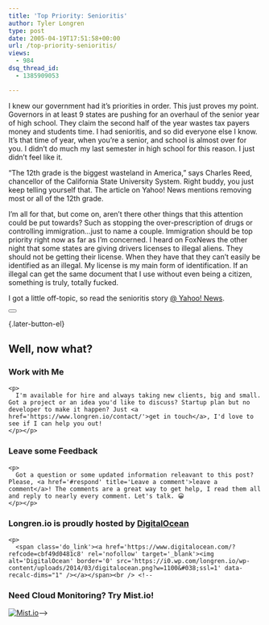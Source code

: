 ```yaml
---
title: 'Top Priority: Senioritis'
author: Tyler Longren
type: post
date: 2005-04-19T17:51:58+00:00
url: /top-priority-senioritis/
views:
  - 984
dsq_thread_id:
  - 1385909053

---
```

I knew our government had it&#8217;s priorities in order. This just proves my point. Governors in at least 9 states are pushing for an overhaul of the senior year of high school. They claim the second half of the year wastes tax payers money and students time. I had senioritis, and so did everyone else I know. It&#8217;s that time of year, when you&#8217;re a senior, and school is almost over for you. I didn&#8217;t do much my last semester in high school for this reason. I just didn&#8217;t feel like it.

&#8220;The 12th grade is the biggest wasteland in America,&#8221; says Charles Reed, chancellor of the California State University System. Right buddy, you just keep telling yourself that. The article on Yahoo! News mentions removing most or all of the 12th grade.

I&#8217;m all for that, but come on, aren&#8217;t there other things that this attention could be put towards? Such as stopping the over-prescription of drugs or controlling immigration&#8230;just to name a couple. Immigration should be top priority right now as far as I&#8217;m concerned. I heard on FoxNews the other night that some states are giving drivers licenses to illegal aliens. They should not be getting their license. When they have that they can&#8217;t easily be identified as an illegal. My license is my main form of identification. If an illegal can get the same document that I use without even being a citizen, something is truly, totally fucked.

I got a little off-topic, so read the senioritis story [@ Yahoo! News][1]. 

<div class="wpulike wpulike-default " >
  <div class="wp_ulike_general_class wp_ulike_is_not_liked">
    <button type="button"
					aria-label="Like Button"
					data-ulike-id="1804"
					data-ulike-nonce="5de9105d06"
					data-ulike-type="likeThis"
					data-ulike-template="wpulike-default"
					data-ulike-display-likers="0"
					data-ulike-disable-pophover="0"
					class="wp_ulike_btn wp_ulike_put_image wp_likethis_1804"></button><span class="count-box"></span>
  </div>
</div>

[][2]{.later-button-el}

<div class='what-next'>
  <h2>
    Well, now what?
  </h2>
  
  <div class='hire'>
    <h3>
      Work with Me
    </h3>
    
    <p>
      I'm available for hire and always taking new clients, big and small. Got a project or an idea you'd like to discuss? Startup plan but no developer to make it happen? Just <a href='https://www.longren.io/contact/'>get in touch</a>, I'd love to see if I can help you out!
    </p></p>
  </div>
  
  <div class='hire'>
    <h3>
      Leave some Feedback
    </h3>
    
    <p>
      Got a question or some updated information releavant to this post? Please, <a href='#respond' title='Leave a comment'>leave a comment</a>! The comments are a great way to get help, I read them all and reply to nearly every comment. Let's talk. 😀
    </p></p>
  </div>
  
  <div class='now-what-bottom-ad'>
    <h3>
      Longren.io is proudly hosted by <a href='https://www.digitalocean.com/?refcode=cbf49d0481c8'>DigitalOcean</a>
    </h3>
    
    <p>
      <span class='do_link'><a href='https://www.digitalocean.com/?refcode=cbf49d0481c8' rel='nofollow' target='_blank'><img alt='DigitalOcean' border='0' src='https://i0.wp.com/longren.io/wp-content/uploads/2014/03/digitalocean.png?w=1100&#038;ssl=1' data-recalc-dims="1" /></a></span><br /> <!--

<h3>Need Cloud Monitoring? Try Mist.io!</h3>

<span class='do_link'><a href='http://mist.io/?ref=tyler' rel='nofollow' target='_blank'><img alt='Mist.io' border='0' src='https://i0.wp.com/longren.io/wp-content/uploads/2014/04/mistio.jpg?w=1100&#038;ssl=1' data-recalc-dims="1"></a></span>--></div> </div>

 [1]: http://story.news.yahoo.com/news?tmpl=story&cid=676&ncid=676&e=3&u=/usatoday/20050419/ts_usatoday/weneedcureforsenioritisgovernorssay
 [2]: #